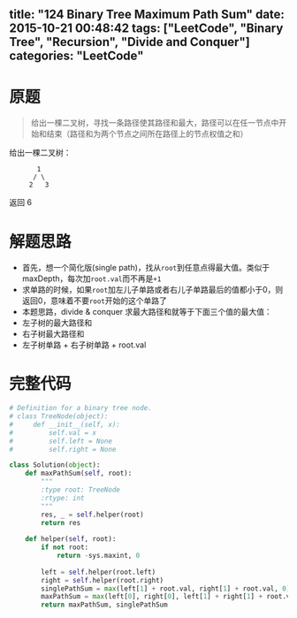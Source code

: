 title: "124 Binary Tree Maximum Path Sum"
date: 2015-10-21 00:48:42
tags: ["LeetCode", "Binary Tree", "Recursion", "Divide and Conquer"]
categories: "LeetCode"
---

# 原题
>给出一棵二叉树，寻找一条路径使其路径和最大，路径可以在任一节点中开始和结束（路径和为两个节点之间所在路径上的节点权值之和）

给出一棵二叉树：
```
       1
      / \
     2   3
```
返回 6

# 解题思路
* 首先，想一个简化版(single path)，找从`root`到任意点得最大值。类似于maxDepth，每次加`root.val`而不再是`+1`
* 求单路的时候，如果`root`加左儿子单路或者右儿子单路最后的值都小于0，则返回0，意味着不要`root`开始的这个单路了
* 本题思路，divide & conquer
求最大路径和就等于下面三个值的最大值：
 * 左子树的最大路径和
 * 右子树最大路径和
 * 左子树单路 + 右子树单路 + root.val

# 完整代码
```python
# Definition for a binary tree node.
# class TreeNode(object):
#     def __init__(self, x):
#         self.val = x
#         self.left = None
#         self.right = None

class Solution(object):
    def maxPathSum(self, root):
        """
        :type root: TreeNode
        :rtype: int
        """
        res, _ = self.helper(root)
        return res
        
    def helper(self, root):
        if not root:
            return -sys.maxint, 0
            
        left = self.helper(root.left)
        right = self.helper(root.right)
        singlePathSum = max(left[1] + root.val, right[1] + root.val, 0)
        maxPathSum = max(left[0], right[0], left[1] + right[1] + root.val)
        return maxPathSum, singlePathSum
```